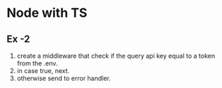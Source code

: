# Node with TS

## Ex -2 
1. create a middleware that check if the query api key equal to a token from the .env.
2. in case true, next.
3. otherwise send to error handler.
